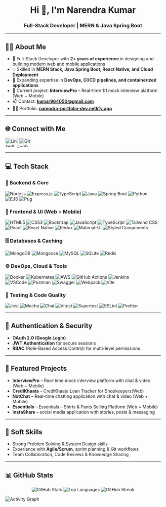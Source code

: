 <h1 align="center">Hi 👋, I'm Narendra Kumar</h1>
<h3 align="center">Full-Stack Developer | MERN & Java Spring Boot</h3>

---

## 👨‍💻 About Me  

- 🚀 Full-Stack Developer with **2+ years of experience** in designing and building modern web and mobile applications  
- 💡 Skilled in **MERN Stack, Java Spring Boot, React Native, and Cloud Deployment**  
- 🌱 Expanding expertise in **DevOps, CI/CD pipelines, and containerized applications**  
- 🔭 Current project: **InterviewPro** – Real-time 1:1 mock interview platform (Web + Mobile)  
- 📫 Contact: **kumar964050@gmail.com**  
- 👨‍💻 Portfolio: [**narendra-portfolio-dev.netlify.app**](https://narendra-portfolio-dev.netlify.app/)  

---

## 🌐 Connect with Me  

<p align="left">
<a href="https://linkedin.com/in/narendra-kumar-pala" target="_blank">
  <img src="https://raw.githubusercontent.com/rahuldkjain/github-profile-readme-generator/master/src/images/icons/Social/linked-in-alt.svg" alt="LinkedIn" height="30" width="40"/>
</a>
<a href="https://github.com/kumar964050" target="_blank">
  <img src="https://raw.githubusercontent.com/rahuldkjain/github-profile-readme-generator/master/src/images/icons/Social/github.svg" alt="GitHub" height="30" width="40"/>
</a>
</p>

---

## 💻 Tech Stack  

### 🚀 Backend & Core
![Node.js](https://img.shields.io/badge/node.js-%23339933.svg?style=for-the-badge&logo=nodedotjs&logoColor=white)
![Express.js](https://img.shields.io/badge/express.js-%23404d59.svg?style=for-the-badge&logo=express&logoColor=white)
![TypeScript](https://img.shields.io/badge/typescript-%23007ACC.svg?style=for-the-badge&logo=typescript&logoColor=white)
![Java](https://img.shields.io/badge/java-%23ED8B00.svg?style=for-the-badge&logo=openjdk&logoColor=white)
![Spring Boot](https://img.shields.io/badge/springboot-%236DB33F.svg?style=for-the-badge&logo=springboot&logoColor=white)
![Python](https://img.shields.io/badge/python-%233776AB.svg?style=for-the-badge&logo=python&logoColor=white)
![EJS](https://img.shields.io/badge/EJS-%23A91E50.svg?style=for-the-badge&logoColor=white)
![Pug](https://img.shields.io/badge/Pug-%23A86454.svg?style=for-the-badge&logoColor=white)

### 🎨 Frontend & UI (Web + Mobile)
![HTML5](https://img.shields.io/badge/html5-E34F26.svg?style=for-the-badge&logo=html5&logoColor=white)
![CSS3](https://img.shields.io/badge/css3-1572B6.svg?style=for-the-badge&logo=css3&logoColor=white)
![Bootstrap](https://img.shields.io/badge/bootstrap-%23563D7C.svg?style=for-the-badge&logo=bootstrap&logoColor=white)
![JavaScript](https://img.shields.io/badge/javascript-F7DF1E.svg?style=for-the-badge&logo=javascript&logoColor=black)
![TypeScript](https://img.shields.io/badge/typescript-%23007ACC.svg?style=for-the-badge&logo=typescript&logoColor=white)
![Tailwind CSS](https://img.shields.io/badge/tailwindcss-%2338B2AC.svg?style=for-the-badge&logo=tailwind-css&logoColor=white)
<br/>
![React](https://img.shields.io/badge/react-%2361DAFB.svg?style=for-the-badge&logo=react&logoColor=black)
![React Native](https://img.shields.io/badge/react--native-%2361DAFB.svg?style=for-the-badge&logo=react&logoColor=black)
![Redux](https://img.shields.io/badge/redux-%23764ABC.svg?style=for-the-badge&logo=redux&logoColor=white)
![Material-UI](https://img.shields.io/badge/Material--UI-%230081CB.svg?style=for-the-badge&logo=mui&logoColor=white)
![Styled Components](https://img.shields.io/badge/styled--components-%23DB7093.svg?style=for-the-badge&logo=styled-components&logoColor=white)

### 🗄️ Databases & Caching
![MongoDB](https://img.shields.io/badge/mongodb-%234ea94b.svg?style=for-the-badge&logo=mongodb&logoColor=white)
![Mongoose](https://img.shields.io/badge/mongoose-%23AA0000.svg?style=for-the-badge&logo=mongoose&logoColor=white)
![MySQL](https://img.shields.io/badge/mysql-%2300f.svg?style=for-the-badge&logo=mysql&logoColor=white)
![SQLite](https://img.shields.io/badge/sqlite-%23003B57.svg?style=for-the-badge&logo=sqlite&logoColor=white)
![Redis](https://img.shields.io/badge/redis-%23DC382D.svg?style=for-the-badge&logo=redis&logoColor=white)

### ⚙️ DevOps, Cloud & Tools
![Docker](https://img.shields.io/badge/docker-%230db7ed.svg?style=for-the-badge&logo=docker&logoColor=white)
![Kubernetes](https://img.shields.io/badge/kubernetes-%23326ce5.svg?style=for-the-badge&logo=kubernetes&logoColor=white)
![AWS](https://img.shields.io/badge/AWS-%23FF9900.svg?style=for-the-badge&logo=amazonaws&logoColor=white)
![GitHub Actions](https://img.shields.io/badge/github%20actions-%232671E5.svg?style=for-the-badge&logo=githubactions&logoColor=white)
![Jenkins](https://img.shields.io/badge/jenkins-%232C5263.svg?style=for-the-badge&logo=jenkins&logoColor=white)
<br/>
![VSCode](https://img.shields.io/badge/VS%20Code-007ACC.svg?style=for-the-badge&logo=visual-studio-code&logoColor=white)
![Postman](https://img.shields.io/badge/postman-%23FF6C37.svg?style=for-the-badge&logo=postman&logoColor=white)
![Swagger](https://img.shields.io/badge/swagger-%2385EA2D.svg?style=for-the-badge&logo=swagger&logoColor=black)
![Webpack](https://img.shields.io/badge/webpack-8DD6F9.svg?style=for-the-badge&logo=webpack&logoColor=black)
![Vite](https://img.shields.io/badge/vite-646CFF.svg?style=for-the-badge&logo=vite&logoColor=white)

### 🧪 Testing & Code Quality
![Jest](https://img.shields.io/badge/jest-%23C21325.svg?style=for-the-badge&logo=jest&logoColor=white)
![Mocha](https://img.shields.io/badge/mocha-%238D6748.svg?style=for-the-badge&logo=mocha&logoColor=white)
![Chai](https://img.shields.io/badge/chai-%23A30701.svg?style=for-the-badge&logo=chai&logoColor=white)
![Vitest](https://img.shields.io/badge/Vitest-6E9F18?style=for-the-badge&logo=vitest&logoColor=white)
![Supertest](https://img.shields.io/badge/Supertest-2F2F2F?style=for-the-badge)
![ESLint](https://img.shields.io/badge/ESLint-4B32C3?style=for-the-badge&logo=eslint&logoColor=white)
![Prettier](https://img.shields.io/badge/prettier-%23F7B93E.svg?style=for-the-badge&logo=prettier&logoColor=white)

---

## 🔐 Authentication & Security  

- **OAuth 2.0 (Google Login)**  
- **JWT Authentication** for secure sessions  
- **RBAC** (Role-Based Access Control) for multi-level permissions  

---

## 🚀 Featured Projects  

- **InterviewPro** – Real-time mock interview platform with chat & video (Web + Mobile)  
- **CrediKhaata** – CrediKhaata Loan Tracker for Shopkeepers(Web)
- **NxtChat** – Real-time chatting application with chat & video (Web + Mobile)  
- **Essentials** – Essentials – Shirts & Pants Selling Platform (Web + Mobile)  
- **InstaShare** – social media application with stories, posts & messaging  


---

## 🌟 Soft Skills  

- Strong Problem Solving & System Design skills  
- Experience with **Agile/Scrum**, sprint planning & Git workflows  
- Team Collaboration, Code Reviews & Knowledge Sharing  

---

## 📊 GitHub Stats  

<p align="center">
  <img src="https://github-readme-stats.vercel.app/api?username=kumar964050&show_icons=true&locale=en" alt="GitHub Stats" />
  <img src="https://github-readme-stats.vercel.app/api/top-langs?username=kumar964050&show_icons=true&layout=compact" alt="Top Languages" />
  <img src="https://github-readme-streak-stats.herokuapp.com/?user=kumar964050" alt="GitHub Streak" />
</p>

![Activity Graph](https://github-readme-activity-graph.vercel.app/graph?username=kumar964050&theme=react-dark)
